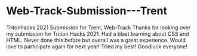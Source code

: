 # Web-Track-Submission---Trent
Tritonhacks 2021 Submission for Trent, Web-Track
Thanks for looking over my submission for Trition Hacks 2021. Had a blast learning about CSS and HTML. Never done this before but overall was a great experience. Would love to participate again for next year! Tried my best! Goodluck everyone!
